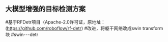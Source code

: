 ## 大模型增强的目标检测方案  
#基于RFDetr项目（Apache-2.0许可证，原地址：(https://github.com/roboflow/rf-detr)
#改进，将躯干网络改成swin transform块 
#swin---detr
